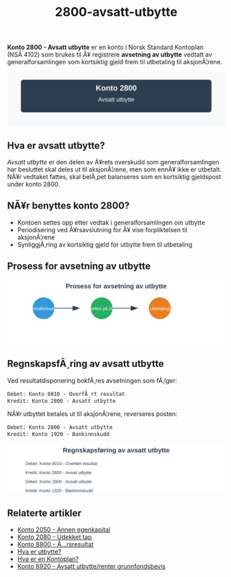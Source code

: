 ﻿---
title: "2800-avsatt-utbytte"
meta_title: "2800-avsatt-utbytte"
meta_description: "**Konto 2800 - Avsatt utbytte** er en konto i Norsk Standard Kontoplan (NSÂ 4102) som brukes til Ã¥ registrere **avsetning av utbytte** vedtatt av generalforsam..."
slug: 2800-avsatt-utbytte
type: blog
layout: pages/single
---

**Konto 2800 - Avsatt utbytte** er en konto i Norsk Standard Kontoplan (NSÂ 4102) som brukes til Ã¥ registrere **avsetning av utbytte** vedtatt av generalforsamlingen som kortsiktig gjeld frem til utbetaling til aksjonÃ¦rene.

![Illustrasjon av konto 2800 avsatt utbytte](2800-avsatt-utbytte-image.svg)

## Hva er avsatt utbytte?

*Avsatt utbytte* er den delen av Ã¥rets overskudd som generalforsamlingen har besluttet skal deles ut til aksjonÃ¦rene, men som ennÃ¥ ikke er utbetalt. NÃ¥r vedtaket fattes, skal belÃ¸pet balanseres som en kortsiktig gjeldspost under konto 2800.

## NÃ¥r benyttes konto 2800?

* Kontoen settes opp etter vedtak i generalforsamlingen om utbytte
* Periodisering ved Ã¥rsavslutning for Ã¥ vise forpliktelsen til aksjonÃ¦rene
* SynliggjÃ¸ring av kortsiktig gjeld for utbytte frem til utbetaling

## Prosess for avsetning av utbytte

![Prosess for avsetning av utbytte](avsetningsprosess.svg)

## RegnskapsfÃ¸ring av avsatt utbytte

Ved resultatdisponering bokfÃ¸res avsetningen som fÃ¸lger:
```
Debet: Konto 8010 - OverfÃ¸rt resultat
Kredit: Konto 2800 - Avsatt utbytte
```

NÃ¥r utbyttet betales ut til aksjonÃ¦rene, reverseres posten:
```
Debet: Konto 2800 - Avsatt utbytte
Kredit: Konto 1920 - Bankinnskudd
```

![RegnskapsfÃ¸ring av avsatt utbytte](regnskapsforing.svg)

## Relaterte artikler

* [Konto 2050 - Annen egenkapital](/blogs/kontoplan/2050-annen-egenkapital "Konto 2050 - Annen egenkapital: Annen egenkapital i Norsk Standard Kontoplan")
* [Konto 2080 - Udekket tap](/blogs/kontoplan/2080-udekket-tap "Konto 2080 - Udekket tap: Udekket tap i Norsk Standard Kontoplan")
* [Konto 8800 - Ã…rsresultat](/blogs/kontoplan/8800-arsresultat "Konto 8800 - Ã…rsresultat")
* [Hva er utbytte?](/blogs/regnskap/hva-er-utbytte "Hva er Utbytte? RegnskapsfÃ¸ring og Skattemessige Konsekvenser")
* [Hva er en Kontoplan?](/blogs/regnskap/hva-er-kontoplan "Hva er en Kontoplan? Komplett Guide til Kontoplaner i Norsk Regnskap")
* [Konto 8920 - Avsatt utbytte/renter grunnfondsbevis](/blogs/kontoplan/8920-avsatt-utbytte-renter-grunnfondsbevis "Konto 8920 - Avsatt utbytte/renter grunnfondsbevis: Avsetning av utbytte og renter pÃ¥ grunnfondsbevis som kortsiktig gjeld")

